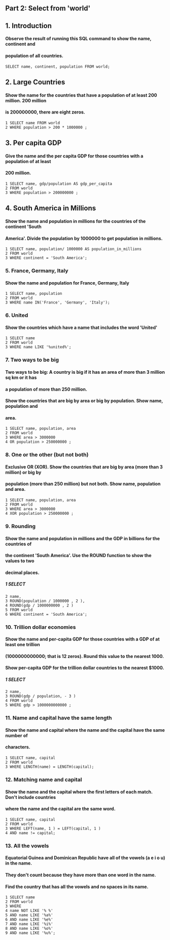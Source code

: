 ## Part 2: Select from 'world'

## 1. Introduction

#### Observe the result of running this SQL command to show the name, continent and

#### population of all countries.

```
SELECT name, continent, population FROM world;
```
## 2. Large Countries

#### Show the name for the countries that have a population of at least 200 million. 200 million

#### is 200000000, there are eight zeros.

```
1 SELECT name FROM world
2 WHERE population > 200 * 1000000 ;
```
## 3. Per capita GDP

#### Give the name and the per capita GDP for those countries with a population of at least

#### 200 million.

```
1 SELECT name, gdp/population AS gdp_per_capita
2 FROM world
3 WHERE population > 200000000 ;
```
## 4. South America in Millions


#### Show the name and population in millions for the countries of the continent 'South

#### America'. Divide the population by 1000000 to get population in millions.

```
1 SELECT name, population/ 1000000 AS population_in_millions
2 FROM world
3 WHERE continent = 'South America';
```
### 5. France, Germany, Italy

#### Show the name and population for France, Germany, Italy

```
1 SELECT name, population
2 FROM world
3 WHERE name IN('France', 'Germany', 'Italy');
```
### 6. United

#### Show the countries which have a name that includes the word 'United'

```
1 SELECT name
2 FROM world
3 WHERE name LIKE '%united%';
```
### 7. Two ways to be big

#### Two ways to be big: A country is big if it has an area of more than 3 million sq km or it has

#### a population of more than 250 million.

#### Show the countries that are big by area or big by population. Show name, population and

#### area.


```
1 SELECT name, population, area
2 FROM world
3 WHERE area > 3000000
4 OR population > 250000000 ;
```
### 8. One or the other (but not both)

#### Exclusive OR (XOR). Show the countries that are big by area (more than 3 million) or big by

#### population (more than 250 million) but not both. Show name, population and area.

```
1 SELECT name, population, area
2 FROM world
3 WHERE area > 3000000
4 XOR population > 250000000 ;
```
### 9. Rounding

#### Show the name and population in millions and the GDP in billions for the countries of

#### the continent 'South America'. Use the ROUND function to show the values to two

#### decimal places.

##### 1 SELECT

```
2 name,
3 ROUND(population / 1000000 , 2 ),
4 ROUND(gdp / 1000000000 , 2 )
5 FROM world
6 WHERE continent = 'South America';
```
### 10. Trillion dollar economies

#### Show the name and per-capita GDP for those countries with a GDP of at least one trillion

#### (1000000000000; that is 12 zeros). Round this value to the nearest 1000.

#### Show per-capita GDP for the trillion dollar countries to the nearest $1000.


##### 1 SELECT

```
2 name,
3 ROUND(gdp / population, - 3 )
4 FROM world
5 WHERE gdp > 1000000000000 ;
```
### 11. Name and capital have the same length

#### Show the name and capital where the name and the capital have the same number of

#### characters.

```
1 SELECT name, capital
2 FROM world
3 WHERE LENGTH(name) = LENGTH(capital);
```
### 12. Matching name and capital

#### Show the name and the capital where the first letters of each match. Don't include countries

#### where the name and the capital are the same word.

```
1 SELECT name, capital
2 FROM world
3 WHERE LEFT(name, 1 ) = LEFT(capital, 1 )
4 AND name != capital;
```
### 13. All the vowels

#### Equatorial Guinea and Dominican Republic have all of the vowels (a e i o u) in the name.

#### They don't count because they have more than one word in the name.

#### Find the country that has all the vowels and no spaces in its name.


```
1 SELECT name
2 FROM world
3 WHERE
4 name NOT LIKE '% %'
5 AND name LIKE '%a%'
6 AND name LIKE '%e%'
7 AND name LIKE '%i%'
8 AND name LIKE '%o%'
9 AND name LIKE '%u%';
```